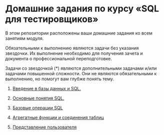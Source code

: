 #  Домашние задания по курсу «SQL для тестировщиков» 

В этом репозитории расположены ваши домашние задания ко всем занятиям модуля. 

Обязательными к выполнению являются задачи без указания звездочки. Их выполнение необходимо для получения зачета и документа о профессиональной переподготовке.

Задачи со звездочкой (*) являются дополнительными задачами и/или задачами повышенной сложности. Они не являются обязательными к выполнению, но помогут вам глубже понять тему.


1. [Введение в базы данных и SQL.](hw-01/hw-01.md)

2. [Основные понятия SQL.](hw-02/hw-02.md)

3. [Базовые операции SQL](hw-03/hw-03.md)

4. [Агрегатные функции и соединения таблиц](hw-04/hw-04.md)

5. [Представление пользователя](hw-05/hw-05.md)

